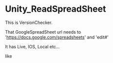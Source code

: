 # Unity_ReadSpreadSheet

This is VersionChecker.

That GoogleSpreadSheet url needs to 'https://docs.google.com/spreadsheets' and 'edit#'

It has Live, IOS, Local etc...

like
